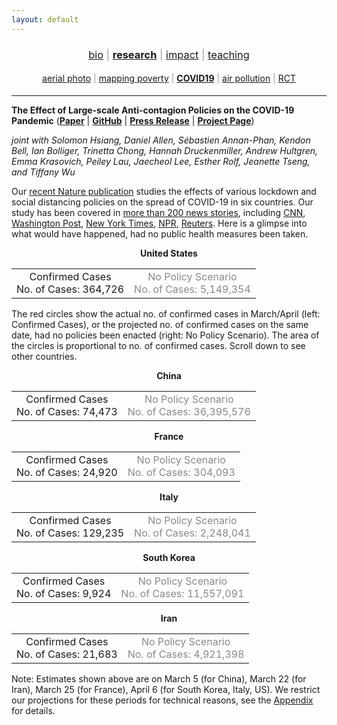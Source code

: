 ```yaml
---
layout: default
---
```


<div align="center">
	<h3 style="color: #999; font-weight: 400;">
	<a href="http://luna-yue-huang.com/index.html">bio</a> | <a href="http://luna-yue-huang.com/research.html"><b>research</b></a> | <a href="http://luna-yue-huang.com/impact.html">impact</a> | <a href="http://luna-yue-huang.com/teaching.html">teaching</a><br>
	</h3>
</div>
<div align="center">
	<h4 style="color: #999; font-weight: 400;">
	<a href="http://luna-yue-huang.com/research-aerial.html">aerial photo</a> | <a href="http://luna-yue-huang.com/research-jmp.html">mapping poverty</a> | <a href="http://luna-yue-huang.com/research-covid19.html"><b>COVID19</b></a> | <a href="http://luna-yue-huang.com/research-pollution.html">air pollution</a> | <a href="http://luna-yue-huang.com/research-rct.html">RCT</a>
	</h4>
</div>

----

__The Effect of Large-scale Anti-contagion Policies on the COVID-19 Pandemic__ ([__Paper__](https://www.nature.com/articles/s41586-020-2404-8) &#124; [__GitHub__](https://github.com/bolliger32/gpl-covid) &#124; [__Press Release__](https://news.berkeley.edu/2020/06/08/emergency-covid-19-measures-prevented-more-than-500-million-infections-study-finds/) &#124; [__Project Page__](http://www.globalpolicy.science/covid19))

_joint with Solomon Hsiang, Daniel Allen, Sébastien Annan-Phan, Kendon Bell, Ian Bolliger, Trinetta Chong, Hannah Druckenmiller, Andrew Hultgren, Emma Krasovich, Peiley Lau, Jaecheol Lee, Esther Rolf, Jeanette Tseng, and Tiffany Wu_

Our [recent Nature publication](https://www.nature.com/articles/s41586-020-2404-8) studies the effects of various lockdown and social distancing policies on the spread of COVID-19 in six countries. Our study has been covered in [more than 200 news stories](https://www.altmetric.com/details/83468553/news), including [CNN](https://edition.cnn.com/2020/06/08/health/coronavirus-shutdowns-effective-study-wellness-bn/index.html), [Washington Post](https://www.washingtonpost.com/health/2020/06/08/shutdowns-prevented-60-million-coronavirus-infections-us-study-finds/), [New York Times](https://www.nytimes.com/reuters/2020/06/08/world/europe/08reuters-health-coronavirus-lockdowns.html), [NPR](https://www.npr.org/2020/06/09/872711012/coronavirus-lockdowns-saved-millions-of-lives-journal-nature-reports), [Reuters](https://www.reuters.com/article/us-health-coronavirus-lockdowns/lockdowns-may-have-averted-3-million-deaths-in-europe-by-curbing-covid-19-study-idUSKBN23F1G3). Here is a glimpse into what would have happened, had no public health measures been taken.

<div id='research-covid19-nav-USA' align="center">
<b>United States</b>
<table>
  <tr>
    <td id='p' style='text-align: center; cursor: pointer;'>Confirmed Cases<br>No. of Cases: 364,726</td>
    <td id='n' style='text-align: center; opacity: 0.5; cursor: pointer;'>No Policy Scenario<br>No. of Cases: 5,149,354</td>
  </tr>
</table>
</div>
<div id='research-covid19-maps-USA'></div>

The red circles show the actual no. of confirmed cases in March/April (left: Confirmed Cases), or the projected no. of confirmed cases on the same date, had no policies been enacted (right: No Policy Scenario). The area of the circles is proportional to no. of confirmed cases. Scroll down to see other countries.

<div id='research-covid19-nav-CHN' align="center">
<b>China</b>
<table>
  <tr>
    <td id='p' style='text-align: center; cursor: pointer;'>Confirmed Cases<br>No. of Cases: 74,473</td>
    <td id='n' style='text-align: center; opacity: 0.5; cursor: pointer;'>No Policy Scenario<br>No. of Cases: 36,395,576</td>
  </tr>
</table>
</div>
<div id='research-covid19-maps-CHN'></div>

<div id='research-covid19-nav-FRA' align="center">
<b>France</b>
<table>
  <tr>
    <td id='p' style='text-align: center; cursor: pointer;'>Confirmed Cases<br>No. of Cases: 24,920</td>
    <td id='n' style='text-align: center; opacity: 0.5; cursor: pointer;'>No Policy Scenario<br>No. of Cases: 304,093</td>
  </tr>
</table>
</div>
<div id='research-covid19-maps-FRA'></div>

<div id='research-covid19-nav-ITA' align="center">
<b>Italy</b>
<table>
  <tr>
    <td id='p' style='text-align: center; cursor: pointer;'>Confirmed Cases<br>No. of Cases: 129,235</td>
    <td id='n' style='text-align: center; opacity: 0.5; cursor: pointer;'>No Policy Scenario<br>No. of Cases: 2,248,041</td>
  </tr>
</table>
</div>
<div id='research-covid19-maps-ITA'></div>

<div id='research-covid19-nav-KOR' align="center">
<b>South Korea</b>
<table>
  <tr>
    <td id='p' style='text-align: center; cursor: pointer;'>Confirmed Cases<br>No. of Cases: 9,924</td>
    <td id='n' style='text-align: center; opacity: 0.5; cursor: pointer;'>No Policy Scenario<br>No. of Cases: 11,557,091</td>
  </tr>
</table>
</div>
<div id='research-covid19-maps-KOR'></div>

<div id='research-covid19-nav-IRN' align="center">
<b>Iran</b>
<table>
  <tr>
    <td id='p' style='text-align: center; cursor: pointer;'>Confirmed Cases<br>No. of Cases: 21,683</td>
    <td id='n' style='text-align: center; opacity: 0.5; cursor: pointer;'>No Policy Scenario<br>No. of Cases: 4,921,398</td>
  </tr>
</table>
</div>
<div id='research-covid19-maps-IRN'></div>

Note: Estimates shown above are on March 5 (for China), March 22 (for Iran), March 25 (for France), April 6 (for South Korea, Italy, US). We restrict our projections for these periods for technical reasons, see the [Appendix](https://static-content.springer.com/esm/art%3A10.1038%2Fs41586-020-2404-8/MediaObjects/41586_2020_2404_MOESM1_ESM.pdf) for details.

<script src="/assets/js/research-covid19-maps.js"></script>
